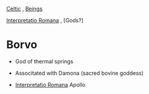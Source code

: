 

[Celtic](celtic-religion) , [Beings](beings.md)

[Interpretatio Romana](interpretatio-romana.md) , [Gods?]

# Borvo

- God of thermal springs

- Associtated with Damona (sacred bovine goddess)

- [Interpretatio Romana](interpretatio-romana.md) Apollo
